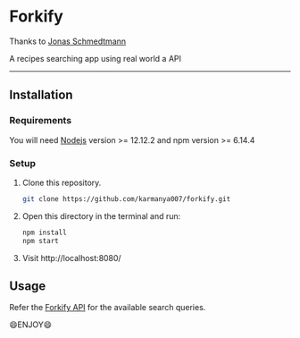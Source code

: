 # Forkify

Thanks to [Jonas Schmedtmann](https://www.udemy.com/user/jonasschmedtmann/)

A recipes searching app using real world a API

-------

Installation
------------

### Requirements

You will need [Nodejs](https://nodejs.org/en/) version >= 12.12.2 and npm version >= 6.14.4

### Setup

1. Clone this repository.

   ```sh
   git clone https://github.com/karmanya007/forkify.git
   ```
2. Open this directory in the terminal and run:

   ```sh
   npm install
   npm start
   ```
3. Visit http://localhost:8080/

Usage
-----

Refer the [Forkify API](https://forkify-api.herokuapp.com/phrases.html) for the available search queries.

:smile:ENJOY:smile:
